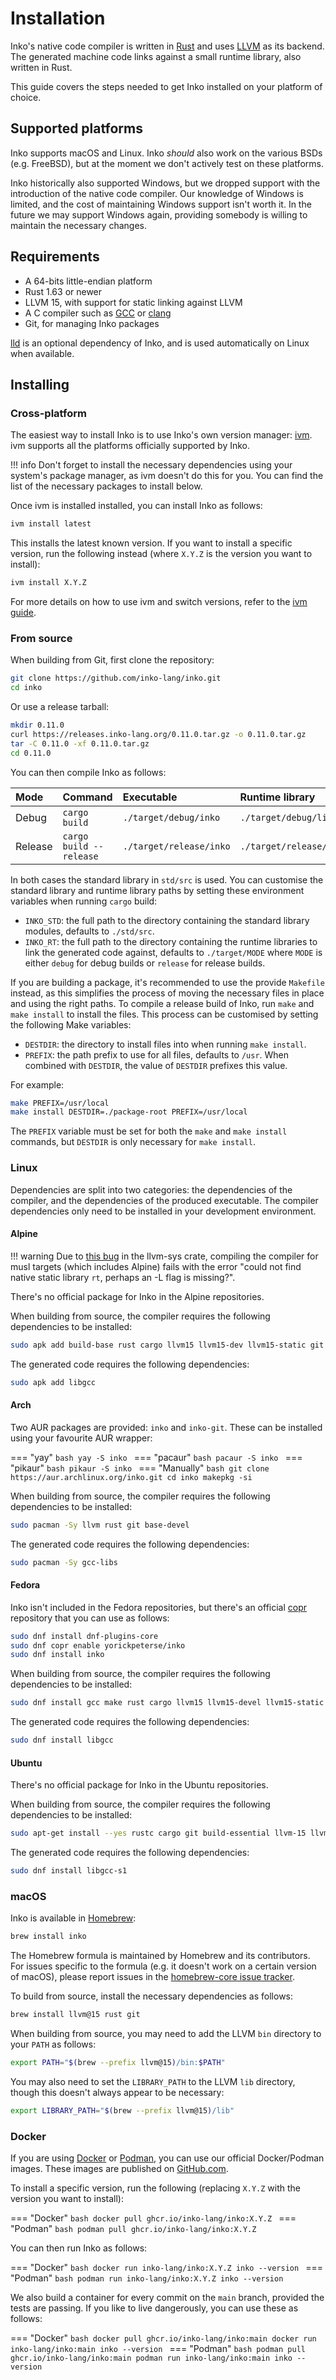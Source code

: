 # Installation

Inko's native code compiler is written in [Rust](https://www.rust-lang.org/) and
uses [LLVM](https://llvm.org/) as its backend. The generated machine code links
against a small runtime library, also written in Rust.

This guide covers the steps needed to get Inko installed on your platform of
choice.

## Supported platforms

Inko supports macOS and Linux. Inko _should_ also work on the various BSDs (e.g.
FreeBSD), but at the moment we don't actively test on these platforms.

Inko historically also supported Windows, but we dropped support with the
introduction of the native code compiler. Our knowledge of Windows is limited,
and the cost of maintaining Windows support isn't worth it. In the future we may
support Windows again, providing somebody is willing to maintain the necessary
changes.

## Requirements

- A 64-bits little-endian platform
- Rust 1.63 or newer
- LLVM 15, with support for static linking against LLVM
- A C compiler such as [GCC](https://gcc.gnu.org/) or
  [clang](https://clang.llvm.org/)
- Git, for managing Inko packages

[lld](https://lld.llvm.org/) is an optional dependency of Inko, and is used
automatically on Linux when available.

## Installing

### Cross-platform

The easiest way to install Inko is to use Inko's own version manager:
[ivm](ivm.md). ivm supports all the platforms officially supported by Inko.

!!! info
    Don't forget to install the necessary dependencies using your system's
    package manager, as ivm doesn't do this for you. You can find the list of
    the necessary packages to install below.

Once ivm is installed installed, you can install Inko as follows:

```bash
ivm install latest
```

This installs the latest known version. If you want to install a specific
version, run the following instead (where `X.Y.Z` is the version you want to
install):

```bash
ivm install X.Y.Z
```

For more details on how to use ivm and switch versions, refer to the [ivm
guide](ivm.md).

### From source

When building from Git, first clone the repository:

```bash
git clone https://github.com/inko-lang/inko.git
cd inko
```

Or use a release tarball:

```bash
mkdir 0.11.0
curl https://releases.inko-lang.org/0.11.0.tar.gz -o 0.11.0.tar.gz
tar -C 0.11.0 -xf 0.11.0.tar.gz
cd 0.11.0
```

You can then compile Inko as follows:

| Mode    | Command                 | Executable              | Runtime library
|:--------|:------------------------|:------------------------|:-----------------------
| Debug   | `cargo build`           | `./target/debug/inko`   | `./target/debug/libinko.a`
| Release | `cargo build --release` | `./target/release/inko` | `./target/release/libinko.a`

In both cases the standard library in `std/src` is used. You can customise the
standard library and runtime library paths by setting these environment
variables when running `cargo` build:

- `INKO_STD`: the full path to the directory containing the standard library
  modules, defaults to `./std/src`.
- `INKO_RT`: the full path to the directory containing the runtime libraries to
  link the generated code against, defaults to `./target/MODE` where `MODE` is
  either `debug` for debug builds or `release` for release builds.

If you are building a package, it's recommended to use the provide `Makefile`
instead, as this simplifies the process of moving the necessary files in place
and using the right paths. To compile a release build of Inko, run `make` and
`make install` to install the files. This process can be customised by setting
the following Make variables:

- `DESTDIR`: the directory to install files into when running `make install`.
- `PREFIX`: the path prefix to use for all files, defaults to `/usr`. When
  combined with `DESTDIR`, the value of `DESTDIR` prefixes this value.

For example:

```bash
make PREFIX=/usr/local
make install DESTDIR=./package-root PREFIX=/usr/local
```

The `PREFIX` variable must be set for both the `make` and `make install`
commands, but `DESTDIR` is only necessary for `make install`.

### Linux

Dependencies are split into two categories: the dependencies of the compiler,
and the dependencies of the produced executable. The compiler dependencies only
need to be installed in your development environment.

#### Alpine

!!! warning
    Due to [this bug](https://gitlab.com/taricorp/llvm-sys.rs/-/issues/44) in
    the llvm-sys crate, compiling the compiler for musl targets (which includes
    Alpine) fails with the error "could not find native static library `rt`,
    perhaps an -L flag is missing?".

There's no official package for Inko in the Alpine repositories.

When building from source, the compiler requires the following dependencies to
be installed:

```bash
sudo apk add build-base rust cargo llvm15 llvm15-dev llvm15-static git
```

The generated code requires the following dependencies:

```bash
sudo apk add libgcc
```

#### Arch

Two AUR packages are provided: `inko` and `inko-git`. These can be installed
using your favourite AUR wrapper:

=== "yay"
    ```bash
    yay -S inko
    ```
=== "pacaur"
    ```bash
    pacaur -S inko
    ```
=== "pikaur"
    ```bash
    pikaur -S inko
    ```
=== "Manually"
    ```bash
    git clone https://aur.archlinux.org/inko.git
    cd inko
    makepkg -si
    ```

When building from source, the compiler requires the following dependencies to
be installed:

```bash
sudo pacman -Sy llvm rust git base-devel
```

The generated code requires the following dependencies:

```bash
sudo pacman -Sy gcc-libs
```

#### Fedora

Inko isn't included in the Fedora repositories, but there's an official
[copr](https://copr.fedorainfracloud.org/coprs/yorickpeterse/inko/) repository
that you can use as follows:

```bash
sudo dnf install dnf-plugins-core
sudo dnf copr enable yorickpeterse/inko
sudo dnf install inko
```

When building from source, the compiler requires the following dependencies to
be installed:

```bash
sudo dnf install gcc make rust cargo llvm15 llvm15-devel llvm15-static libstdc++-devel libstdc++-static libffi-devel zlib-devel git
```

The generated code requires the following dependencies:

```bash
sudo dnf install libgcc
```

#### Ubuntu

There's no official package for Inko in the Ubuntu repositories.

When building from source, the compiler requires the following dependencies to
be installed:

```bash
sudo apt-get install --yes rustc cargo git build-essential llvm-15 llvm-15-dev libstdc++-11-dev libclang-common-15-dev zlib1g-dev
```

The generated code requires the following dependencies:

```bash
sudo dnf install libgcc-s1
```

### macOS

Inko is available in [Homebrew](https://brew.sh/):

```bash
brew install inko
```

The Homebrew formula is maintained by Homebrew and its contributors. For
issues specific to the formula (e.g. it doesn't work on a certain version of
macOS), please report issues in the [homebrew-core issue
tracker](https://github.com/Homebrew/homebrew-core/issues).

To build from source, install the necessary dependencies as follows:

```bash
brew install llvm@15 rust git
```

When building from source, you may need to add the LLVM `bin` directory to your
`PATH` as follows:

```bash
export PATH="$(brew --prefix llvm@15)/bin:$PATH"
```

You may also need to set the `LIBRARY_PATH` to the LLVM `lib` directory, though
this doesn't always appear to be necessary:

```bash
export LIBRARY_PATH="$(brew --prefix llvm@15)/lib"
```

### Docker

If you are using [Docker](https://www.docker.com/) or
[Podman](https://podman.io/), you can use our official Docker/Podman images.
These images are published on
[GitHub.com](https://github.com/inko-lang/inko/pkgs/container/inko).

To install a specific version, run the following (replacing `X.Y.Z` with the
version you want to install):

=== "Docker"
    ```bash
    docker pull ghcr.io/inko-lang/inko:X.Y.Z
    ```
=== "Podman"
    ```bash
    podman pull ghcr.io/inko-lang/inko:X.Y.Z
    ```

You can then run Inko as follows:

=== "Docker"
    ```bash
    docker run inko-lang/inko:X.Y.Z inko --version
    ```
=== "Podman"
    ```bash
    podman run inko-lang/inko:X.Y.Z inko --version
    ```

We also build a container for every commit on the `main` branch, provided the
tests are passing. If you like to live dangerously, you can use these as
follows:

=== "Docker"
    ```bash
    docker pull ghcr.io/inko-lang/inko:main
    docker run inko-lang/inko:main inko --version
    ```
=== "Podman"
    ```bash
    podman pull ghcr.io/inko-lang/inko:main
    podman run inko-lang/inko:main inko --version
    ```
